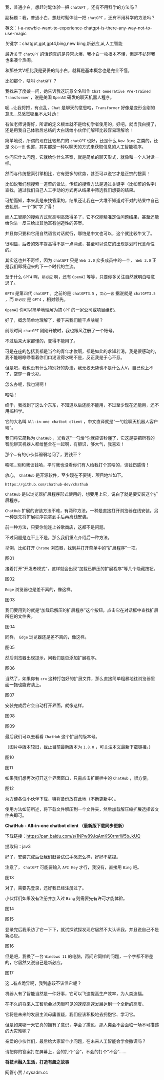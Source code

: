 我，普通小白，想赶时髦体验一把 `chatGPT` ，还有不用科学的方法吗？

副标题：我，普通小白，想赶时髦体验一把 `chatGPT` ，还有不用科学的方法吗？

英文：i-a-newbie-want-to-experience-chatgpt-is-there-any-way-not-to-use-magic

关键字：chatgpt,gpt,gpt4,bing,new bing,新必应,ai,人工智能



最近关于 `chatGPT` 的话题真的是异常火爆，我小白一枚根本不懂，但是不妨碍我也来凑个热闹。

和那些大V相比我是妥妥的纯小白，就算是基本概念也是完全不懂。

比如那个，啥叫 `chatGPT` ？



我找来了度娘一问，她告诉我这玩意全名叫作 `Chat Generative Pre-trained Transformer` ，说是美国 `OpenAI` 研发的聊天机器人程序。

呃...让我捋捋，有点乱，`Chat` 是聊天的意思哈，`Transformer` 好像是变形金刚的意思...总感觉哪里不太对劲！

有位老师说得好，所谓的定义根本就不是给初学者使用的，好吧，就当我白搜了，还是用我自己体验后总结的大白话给小伙伴们解释比较容易理解哈！



简单地说，所谓的现在比较热门的 `chatGPT` 也好，还是什么 `New Bing` 之类的，还是 `文心一言` 也罢，其实都是一种以聊天的方式来获取信息的人工智能程序。

你问它什么问题，它就给你什么答案，就是简单的聊天形式，就像和一个人对话一样。

然而与传统搜索引擎相比，它有更多的优势，甚至可以说它才是正宗的搜索！



比如说我们想搜索一道菜的做法，传统的搜索方法是通过关键字（比如菜的名字）查找，通过我们自己人工手动的方式再从结果中筛选我们想要的结果。

可想而知，本来我是来找答案的，结果还让我在一大堆不知道对不对的结果中自己去甄别，一个“累”字了得！



而人工智能的搜索方式就高明高效得多了，它不仅能精准定位问题结果，甚至还能给你举一反三给出其他富有创造性的答案。

并且你只要和它用自然语言对话就行，哪怕是中文也可以，这个就比较牛叉了。

很明显，后者的效率提高得不是一点两点，甚至可以说它的出现是划时代革命性的。

其实这也并不奇怪，因为 `chatGPT` 只是 `Web 3.0` 众多成员中的一个， `Web 3.0` 正是我们即将迎来的下一个时代的主流。



至于什么 `GPT4` 啊，`新必应` 啊，还有 `OpenAI` 等等，只要你多关注自然就明白啥意思了。

`GPT4` 是第四代 `chatGPT` ，之前的是 `chatGPT3.5` ，`文心一言` 据说就是 `chatGPT3.5` ，而 `新必应` 是 `GPT4` ，相对领先。

`OpenAI` 你可以简单地理解为搞 `GPT` 的一家公司或项目组织。



好了，概念简单地理解了，接下来我们能干点啥呢？

前段时间 `chatGPT` 刚刚开放时，我也跟风注册了一个帐号。

不过后来大家都懂的，变得不能用了。

可是在座的包括我都是当今的青年才俊啊，都是如此的求知若渴，我是很感动的，我不能眼睁睁看着你们口渴没得水喝不是，反正我是于心不忍。

但是吧，我也没有什么特别好的办法，我无权无势也不是什么大V，自己也上不了，空穿一身长衫。

怎么办呢，我也渴啊！

哈哈！

终于，我找到了这么个东东，不知道以后还能不能用，不过至少现在还能用，还不用搞科学。

它的大名叫 `All-in-one chatbot client` ，中文直译就是“一勺烩聊天机器人客户端”。



我们将它简称为 `ChatHub` ，光看这“一勺烩”你就应该秒懂了，它这是要把所有的智能聊天机器人都给整合在一起啊，有胆识，够大气，我喜欢！

那个...有的小伙伴弱弱地问了，要钱不？

咳咳...别和我谈钱哈，平时我也没看你们有人给我打个赏啥的，谈钱伤感情！

放心， `ChatHub` 是开源软件，至少现在不要钱，项目地址如下。

```
https://github.com/chathub-dev/chathub
```



`ChatHub` 是以浏览器扩展程序形式使用的，想要用上它，说白了就是要安装这个扩展程序。

`ChatHub` 扩展的安装方法不难，有两种方法，一种是直接打开浏览器在线安装，另一种是先将扩展程序包拿到手后再离线安装。

前一种方法，只要你能连上谷歌商店，这都不是问题。

不过问题是连不上不是，那么我们重点介绍后一种方法。



举例，比如打开 `Chrome` 浏览器，找到并打开菜单中的“扩展程序”一项。

图01



接着打开“开发者模式”，这样就会出现“加载已解压的扩展程序”等几个隐藏按钮。

图02



`Edge` 浏览器也是差不离的，像这样。

图03



我们要用到的就是“加载已解压的扩展程序”这个按钮，点击它在对话框中查找扩展所在的文件夹。

图04



同样， `Edge` 浏览器还是差不离的，像这样。

图05



然后浏览器出现提示，问我们是否添加扩展程序。

图06



当然了，如果你有 `crx` 这种打包好的扩展文件，那么直接简单粗暴地往浏览器里面一拖也能安装上。

图07



安装完成后它会自动打开界面，就像这样。

图08

图09



最后我们可以去看看 `ChatHub` 这个扩展的版本号。

（图片中版本较旧，截止目前最新版本为 `1.8.0` ，可关注本文最新下载链接。）

图10

图11



如果我们想再次打开这个界面窗口，只需点击扩展栏中的 `ChatHub` ，很方便。

图12



为方便各位小伙伴下载，特将备份放在此地（不断更新中）。

使用方法如前所述，将下载文件解压到一个文件夹，然后加载解压缩扩展选择该文件夹即可。



**ChatHub - All-in-one chatbot client （最新版下载同步更新）**

下载链接：https://pan.baidu.com/s/1NPw89JqAmKS0rmrW5bJkUQ

提取码：jav3



好了，安装完成后让我们赶紧试试手感怎么样，好好不拿捏。

注意了， `ChatGPT` 可能要输入 `API Key` 才行，我没有，直接用 `Bing` 吧。

图13



对了，需要先登录，还好我已经注册过了。

小伙伴们如果没有注册并加入过 `Bing` 则需要先有许可才能体验。

图14

图15



登录完后我采访了它一下下，就试探试探发现它居然不太认识我，并且说自己不是新必应。

图16



但是吧，我换了一台 `Windows 11` 的电脑，再问它同样的问题，一个字都不带差的，它居然又说自己是新必应。

图17



这...有点诡异啊，我到底该不该信它呢？



机器人有了智能当然是一件好事，它可以飞速提高生产效率，为人类造福。

在不久的将来人工智能会以肉眼可见的速度高速发展达到一个全新的高度。

它将是未来的发展主流毋庸置疑，我们应该积极地去拥抱它、学习它。

但是如果哪一天它真的拥有了意识，学会了撒谎，那人类会不会面临一场不可描述的大灾难呢？

亲爱的小伙伴们，最后给大家留个小问题，在未来人工智能会学会撒谎吗？

请把你的答案打在屏幕上，会的打个“会”，不会的打个“不会”......



**将技术融入生活，打造有趣之故事**

网管小贾 / sysadm.cc